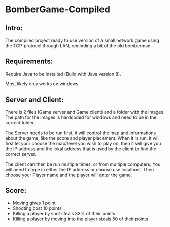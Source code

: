 # BomberGame-Compiled
Intro: 
------------
The compiled project ready to use version of a small network game using the TCP-protocol through LAN, reminding a bit of the old bomberman.

Requirements:
------------
Require Java to be installed (Build with Java version 8).

Most likely only works on windows

Server and Client: 
------------
There is 2 files (Game server and Game client) and a folder with the images. The path for the images is hardcoded for windows and need to be in the correct folder.

The Server needs to be run first, it will control the map and informations about the game, like the score and player placement. When it is run, it will first let your choose the map/level you wish to play on, then it will give you the IP address and the lokal address that is used by the client to find the correct server.

The client can then be run multiple times, or from multiple computers. You will need to type in either the IP address or choose use localhost. Then choose your Player name and the player will enter the game.

Score: 
------------
* Moving gives 1 point 
* Shooting cost 10 points 
* Killing a player by shot steals 33% of their points 
* Killing a player by moving into the player steals 50 of their points 
